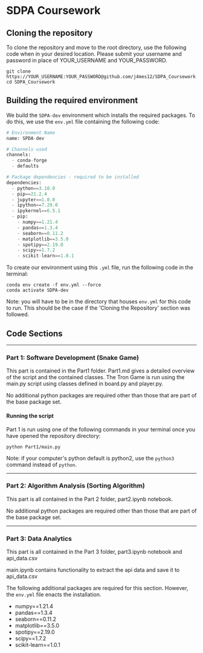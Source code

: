 # SDPA Coursework

## Cloning the repository

To clone the repository and move to the root directory, use the following code when in your desired location. Please submit your username and password in place of YOUR_USERNAME and YOUR_PASSWORD.

```shell
git clone https://YOUR_USERNAME:YOUR_PASSWORD@github.com/j4mes12/SDPA_Coursework.git
cd SDPA_Coursework
```

## Building the required environment

We build the `SDPA-dev` environment which installs the required packages. To do this, we use the `env.yml` file containing the following code:

```python
# Environment Name
name: SPDA-dev

# Channels used
channels:
  - conda-forge
  - defaults

# Package dependencies - required to be installed
dependencies:
  - python==3.10.0
  - pip==21.2.4
  - jupyter==1.0.0
  - ipython==7.29.0
  - ipykernel==6.5.1
  - pip:
    - numpy==1.21.4
    - pandas==1.3.4
    - seaborn==0.11.2
    - matplotlib==3.5.0
    - spotipy==2.19.0
    - scipy==1.7.2
    - scikit-learn==1.0.1
```

To create our environment using this `.yml` file, run the following code in the terminal:

```shell
conda env create -f env.yml --force
conda activate SDPA-dev
```

Note: you will have to be in the directory that houses `env.yml` for this code to run. This should be the case if the 'Cloning the Repository' section was followed.

## Code Sections

---

### Part 1: Software Development (Snake Game)

This part is contained in the Part1 folder. Part1.md gives a detailed overview of the script and the contained classes. The Tron Game is run using the main.py script using classes defined in board.py and player.py.

No additional python packages are required other than those that are part of the base package set.

#### Running the script

Part 1 is run using one of the following commands in your terminal once you have opened the repository directory:

```shell
python Part1/main.py
```

Note: if your computer's python default is python2, use the `python3` command instead of `python`.

---

### Part 2: Algorithm Analysis (Sorting Algorithm)

This part is all contained in the Part 2 folder, part2.ipynb notebook.

No additional python packages are required other than those that are part of the base package set.

---

### Part 3: Data Analytics

This part is all contained in the Part 3 folder, part3.ipynb notebook and api_data.csv

main.ipynb contains functionality to extract the api data and save it to api_data.csv

The following additional packages are required for this section. However, the `env.yml`
file enacts the installation.

- numpy==1.21.4
- pandas==1.3.4
- seaborn==0.11.2
- matplotlib==3.5.0
- spotipy==2.19.0
- scipy==1.7.2
- scikit-learn==1.0.1
